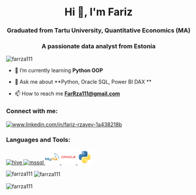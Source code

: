 <h1 align="center">Hi 👋, I'm Fariz</h1>
<h3 align="center"> Graduated from Tartu University, Quantitative Economics (MA)</h3>
<h3 align="center">A passionate data analyst from Estonia </h3>


<p align="left"> <img src="https://komarev.com/ghpvc/?username=farrza111&label=Profile%20views&color=0e75b6&style=flat" alt="farrza111" /> </p>

- 🌱 I’m currently learning **Python OOP**

- 💬 Ask me about **Python, Oracle SQL, Power BI DAX **

- 📫 How to reach me **FarRza111@gmail.com**

<h3 align="left">Connect with me:</h3>
<p align="left">
<a href="www.linkedin.com/in/fariz-rzayev-1a438218b" target="blank"><img align="center" src="https://raw.githubusercontent.com/rahuldkjain/github-profile-readme-generator/master/src/images/icons/Social/linked-in-alt.svg" alt="www.linkedin.com/in/fariz-rzayev-1a438218b" height="30" width="40" /></a>
</p>

<h3 align="left">Languages and Tools:</h3>
<p align="left"> <a href="https://hive.apache.org/" target="_blank" rel="noreferrer"> <img src="https://www.vectorlogo.zone/logos/apache_hive/apache_hive-icon.svg" alt="hive" width="40" height="40"/> </a> <a href="https://www.microsoft.com/en-us/sql-server" target="_blank" rel="noreferrer"> <img src="https://www.svgrepo.com/show/303229/microsoft-sql-server-logo.svg" alt="mssql" width="40" height="40"/> </a> <a href="https://www.mysql.com/" target="_blank" rel="noreferrer"> <img src="https://raw.githubusercontent.com/devicons/devicon/master/icons/mysql/mysql-original-wordmark.svg" alt="mysql" width="40" height="40"/> </a> <a href="https://www.oracle.com/" target="_blank" rel="noreferrer"> <img src="https://raw.githubusercontent.com/devicons/devicon/master/icons/oracle/oracle-original.svg" alt="oracle" width="40" height="40"/> </a> <a href="https://www.python.org" target="_blank" rel="noreferrer"> <img src="https://raw.githubusercontent.com/devicons/devicon/master/icons/python/python-original.svg" alt="python" width="40" height="40"/> </a> </p>

<p><img align="left" src="https://github-readme-stats.vercel.app/api/top-langs?username=farrza111&show_icons=true&locale=en&layout=compact" alt="farrza111" /></p>

<p>&nbsp;<img align="center" src="https://github-readme-stats.vercel.app/api?username=farrza111&show_icons=true&locale=en" alt="farrza111" /></p>

<p><img align="center" src="https://github-readme-streak-stats.herokuapp.com/?user=farrza111&" alt="farrza111" /></p>
